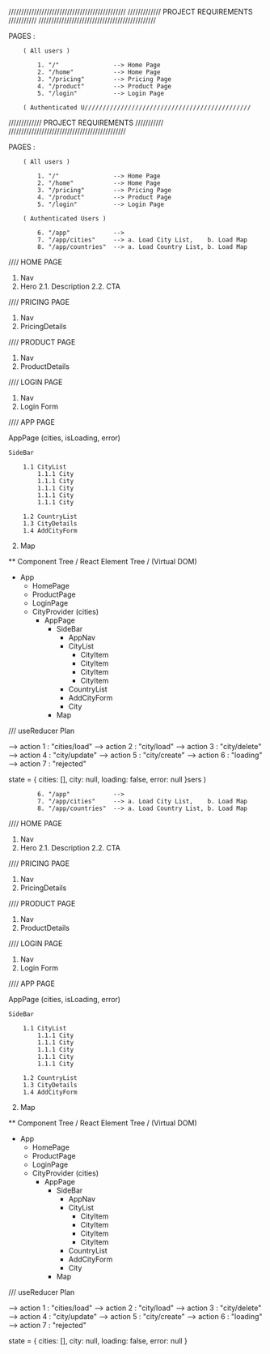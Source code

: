 //////////////////////////////////////////////
///////////// PROJECT REQUIREMENTS ///////////
//////////////////////////////////////////////

PAGES :

        ( All users )

            1. "/"               --> Home Page
            2. "/home"           --> Home Page
            3. "/pricing"        --> Pricing Page
            4. "/product"        --> Product Page
            5. "/login"          --> Login Page

        ( Authenticated U//////////////////////////////////////////////

///////////// PROJECT REQUIREMENTS ///////////
//////////////////////////////////////////////

PAGES :

        ( All users )

            1. "/"               --> Home Page
            2. "/home"           --> Home Page
            3. "/pricing"        --> Pricing Page
            4. "/product"        --> Product Page
            5. "/login"          --> Login Page

        ( Authenticated Users )

            6. "/app"            -->
            7. "/app/cities"     --> a. Load City List,    b. Load Map
            8. "/app/countries"  --> a. Load Country List, b. Load Map

//// HOME PAGE

1. Nav
2. Hero
   2.1. Description
   2.2. CTA

//// PRICING PAGE

1.  Nav
2.  PricingDetails

//// PRODUCT PAGE

1.  Nav
2.  ProductDetails

//// LOGIN PAGE

1. Nav
2. Login Form

//// APP PAGE

AppPage (cities, isLoading, error)

    SideBar

        1.1 CityList
            1.1.1 City
            1.1.1 City
            1.1.1 City
            1.1.1 City
            1.1.1 City

        1.2 CountryList
        1.3 CityDetails
        1.4 AddCityForm

2. Map

\*\* Component Tree / React Element Tree / (Virtual DOM)

-   App
    -   HomePage
    -   ProductPage
    -   LoginPage
    -   CityProvider (cities)
        -   AppPage
            -   SideBar
                -   AppNav
                -   CityList
                    -   CityItem
                    -   CityItem
                    -   CityItem
                    -   CityItem
                -   CountryList
                -   AddCityForm
                -   City
            -   Map

/// useReducer Plan

--> action 1 : "cities/load"
--> action 2 : "city/load"
--> action 3 : "city/delete"
--> action 4 : "city/update"
--> action 5 : "city/create"
--> action 6 : "loading"
--> action 7 : "rejected"

state = {
cities: [],
city: null,
loading: false,
error: null
}sers )

            6. "/app"            -->
            7. "/app/cities"     --> a. Load City List,    b. Load Map
            8. "/app/countries"  --> a. Load Country List, b. Load Map

//// HOME PAGE

1. Nav
2. Hero
   2.1. Description
   2.2. CTA

//// PRICING PAGE

1.  Nav
2.  PricingDetails

//// PRODUCT PAGE

1.  Nav
2.  ProductDetails

//// LOGIN PAGE

1. Nav
2. Login Form

//// APP PAGE

AppPage (cities, isLoading, error)

    SideBar

        1.1 CityList
            1.1.1 City
            1.1.1 City
            1.1.1 City
            1.1.1 City
            1.1.1 City

        1.2 CountryList
        1.3 CityDetails
        1.4 AddCityForm

2. Map

\*\* Component Tree / React Element Tree / (Virtual DOM)

-   App
    -   HomePage
    -   ProductPage
    -   LoginPage
    -   CityProvider (cities)
        -   AppPage
            -   SideBar
                -   AppNav
                -   CityList
                    -   CityItem
                    -   CityItem
                    -   CityItem
                    -   CityItem
                -   CountryList
                -   AddCityForm
                -   City
            -   Map

/// useReducer Plan

--> action 1 : "cities/load"
--> action 2 : "city/load"
--> action 3 : "city/delete"
--> action 4 : "city/update"
--> action 5 : "city/create"
--> action 6 : "loading"
--> action 7 : "rejected"

state = {
cities: [],
city: null,
loading: false,
error: null
}
